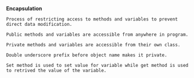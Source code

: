 **Encapsulation**

    Process of restricting access to methods and variables to prevent direct data modification.

    Public methods and variables are accessible from anywhere in program.

    Private methods and variables are accessible from their own class.

    Double underscore prefix before object name makes it private.

    Set method is used to set value for variable while get method is used to retrived the value of the variable.